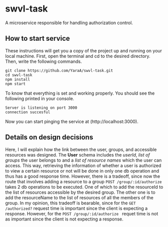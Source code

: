 # swvl-task

A microservice responsible for handling authorization control.

## How to start service

These instructions will get you a copy of the project up and running on your local machine.
First, open the terminal and cd to the desired directory. Then, write the following commands.

```
git clone https://github.com/YaraA/swvl-task.git
cd swvl-task
npm install
npm start
```
To know that everything is set and working properly. You should see the following printed in your console. 

```
Server is listening on port 3000
connection succesful
```
Now you can start pinging the service at (http://localhost:3000).

## Details on design decisions

Here, I will explain how the link between the user, groups, and accessible resources was designed. The **User** schema includes the *userId*, *list of groups* the user belongs to and a *list of resource names* which the user can access. This way, retrieving the information of whether a user is authorized to view a certain resource or not will be done in only one db operation and thus has a good response time. However, there is a tradeoff, since now the route that involves adding a resource to a group `POST /group/:id/authorize ` takes  2 db operations to be executed. One of which to add the resourceId to the list of resources accessible by the desired group. The other one is to add the resourceName to the list of resources of all the members of the group. In my opinion, this tradeoff is bearable, since for the `GET /authorized?` request time is important since the client is expecting a response. However, for the `POST /group/:id/authorize ` requet time is not as important since the client is not expecting a response. 

